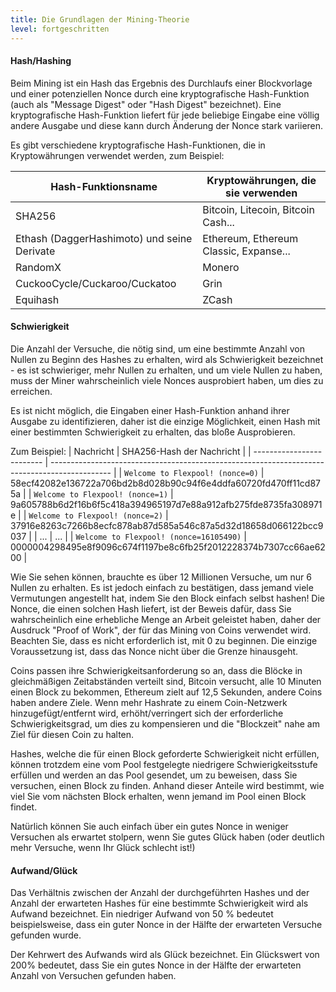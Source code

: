 ```yaml
---
title: Die Grundlagen der Mining-Theorie
level: fortgeschritten
---
```


#### Hash/Hashing

Beim Mining ist ein Hash das Ergebnis des Durchlaufs einer Blockvorlage und einer potenziellen Nonce durch eine kryptografische Hash-Funktion (auch als "Message Digest" oder "Hash Digest" bezeichnet). Eine kryptografische Hash-Funktion liefert für jede beliebige Eingabe eine völlig andere Ausgabe und diese kann durch Änderung der Nonce stark variieren.

Es gibt verschiedene kryptografische Hash-Funktionen, die in Kryptowährungen verwendet werden, zum Beispiel:

| Hash-Funktionsname                          | Kryptowährungen, die sie verwenden     |
| ------------------------------------------- | -------------------------------------- |
| SHA256                                      | Bitcoin, Litecoin, Bitcoin Cash...     |
| Ethash (DaggerHashimoto) und seine Derivate | Ethereum, Ethereum Classic, Expanse... |
| RandomX                                     | Monero                                 |
| CuckooCycle/Cuckaroo/Cuckatoo               | Grin                                   |
| Equihash                                    | ZCash                                  |

#### Schwierigkeit

Die Anzahl der Versuche, die nötig sind, um eine bestimmte Anzahl von Nullen zu Beginn des Hashes zu erhalten, wird als Schwierigkeit bezeichnet - es ist schwieriger, mehr Nullen zu erhalten, und um viele Nullen zu haben, muss der Miner wahrscheinlich viele Nonces ausprobiert haben, um dies zu erreichen.

Es ist nicht möglich, die Eingaben einer Hash-Funktion anhand ihrer Ausgabe zu identifizieren, daher ist die einzige Möglichkeit, einen Hash mit einer bestimmten Schwierigkeit zu erhalten, das bloße Ausprobieren.

Zum Beispiel:
| Nachricht                 | SHA256-Hash der Nachricht                                                                     |
| ------------------------- | --------------------------------------------------------------------------------------------- |
| <code>Welcome to Flexpool! (nonce=0)</code> | 58ecf42082e136722a706bd2b8d028b90c94f6e4ddfa60720fd470ff11cd875a                              |
| <code>Welcome to Flexpool! (nonce=1)</code> | 9a605788b6d2f16b6f5c418a394965197d7e88a912afb275fde8735fa308971e                              |
| <code>Welcome to Flexpool! (nonce=2)</code> | 37916e8263c7266b8ecfc878ab87d585a546c87a5d32d18658d066122bcc9037                              |
| ...                       | ...                                                                                           |
| <code>Welcome to Flexpool! (nonce=16105490)</code> | <span className="red">000000</span>4298495e8f9096c674f1197be8c6fb25f2012228374b7307cc66ae6200 |

Wie Sie sehen können, brauchte es über 12 Millionen Versuche, um nur 6 Nullen zu erhalten. Es ist jedoch einfach zu bestätigen, dass jemand viele Vermutungen angestellt hat, indem Sie den Block einfach selbst hashen! Die Nonce, die einen solchen Hash liefert, ist der Beweis dafür, dass Sie wahrscheinlich eine erhebliche Menge an Arbeit geleistet haben, daher der Ausdruck "Proof of Work", der für das Mining von Coins verwendet wird. Beachten Sie, dass es nicht erforderlich ist, mit 0 zu beginnen. Die einzige Voraussetzung ist, dass das Nonce nicht über die Grenze hinausgeht.

Coins passen ihre Schwierigkeitsanforderung so an, dass die Blöcke in gleichmäßigen Zeitabständen verteilt sind, Bitcoin versucht, alle 10 Minuten einen Block zu bekommen, Ethereum zielt auf 12,5 Sekunden, andere Coins haben andere Ziele. Wenn mehr Hashrate zu einem Coin-Netzwerk hinzugefügt/entfernt wird, erhöht/verringert sich der erforderliche Schwierigkeitsgrad, um dies zu kompensieren und die "Blockzeit" nahe am Ziel für diesen Coin zu halten.

Hashes, welche die für einen Block geforderte Schwierigkeit nicht erfüllen, können trotzdem eine vom Pool festgelegte niedrigere Schwierigkeitsstufe erfüllen und werden an das Pool gesendet, um zu beweisen, dass Sie versuchen, einen Block zu finden. Anhand dieser Anteile wird bestimmt, wie viel Sie vom nächsten Block erhalten, wenn jemand im Pool einen Block findet.

Natürlich können Sie auch einfach über ein gutes Nonce in weniger Versuchen als erwartet stolpern, wenn Sie gutes Glück haben (oder deutlich mehr Versuche, wenn Ihr Glück schlecht ist!)

#### Aufwand/Glück

Das Verhältnis zwischen der Anzahl der durchgeführten Hashes und der Anzahl der erwarteten Hashes für eine bestimmte Schwierigkeit wird als Aufwand bezeichnet. Ein niedriger Aufwand von 50 % bedeutet beispielsweise, dass ein guter Nonce in der Hälfte der erwarteten Versuche gefunden wurde.

Der Kehrwert des Aufwands wird als Glück bezeichnet. Ein Glückswert von 200% bedeutet, dass Sie ein gutes Nonce in der Hälfte der erwarteten Anzahl von Versuchen gefunden haben.
